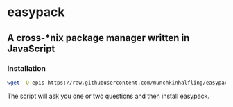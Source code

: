 # easypack
## A cross-*nix package manager written in JavaScript
### Installation
```bash
wget -O epis https://raw.githubusercontent.com/munchkinhalfling/easypack/master/install.sh && bash -e epis; rm epis
```
The script will ask you one or two questions and then install easypack.